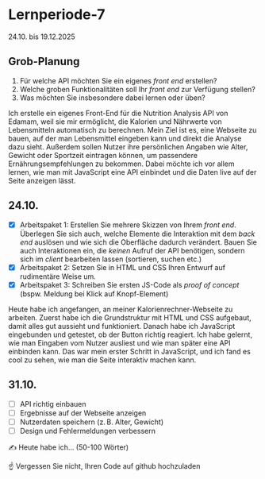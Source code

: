 # Lernperiode-7
24.10. bis 19.12.2025

## Grob-Planung

1. Für welche API möchten Sie ein eigenes *front end* erstellen?
2. Welche groben Funktionalitäten soll Ihr *front end* zur Verfügung stellen?
3. Was möchten Sie insbesondere dabei lernen oder üben?

Ich erstelle ein eigenes Front-End für die Nutrition Analysis API von Edamam, weil sie mir ermöglicht, die Kalorien und Nährwerte von Lebensmitteln automatisch zu berechnen. Mein Ziel ist es, eine Webseite zu bauen, auf der man Lebensmittel eingeben kann und direkt die Analyse dazu sieht. Außerdem sollen Nutzer ihre persönlichen Angaben wie Alter, Gewicht oder Sportzeit eintragen können, um passendere Ernährungsempfehlungen zu bekommen. Dabei möchte ich vor allem lernen, wie man mit JavaScript eine API einbindet und die Daten live auf der Seite anzeigen lässt.

## 24.10.

- [x] Arbeitspaket 1: Erstellen Sie mehrere Skizzen von Ihrem *front end*. Überlegen Sie sich auch, welche Elemente die Interaktion mit dem *back end* auslösen und wie sich die Oberfläche dadurch verändert. Bauen Sie auch Interaktionen ein, die *keinen* Aufruf der API benötigen, sondern sich im *client* bearbeiten lassen (sortieren, suchen etc.)
- [x] Arbeitspaket 2: Setzen Sie in HTML und CSS Ihren Entwurf auf rudimentäre Weise um.
- [x] Arbeitspaket 3: Schreiben Sie ersten JS-Code als *proof of concept* (bspw. Meldung bei Klick auf Knopf-Element)

Heute habe ich angefangen, an meiner Kalorienrechner-Webseite zu arbeiten. Zuerst habe ich die Grundstruktur mit HTML und CSS aufgebaut, damit alles gut aussieht und funktioniert. Danach habe ich JavaScript eingebunden und getestet, ob der Button richtig reagiert. Ich habe gelernt, wie man Eingaben vom Nutzer ausliest und wie man später eine API einbinden kann. Das war mein erster Schritt in JavaScript, und ich fand es cool zu sehen, wie man die Seite interaktiv machen kann.


## 31.10.

- [ ] API richtig einbauen
- [ ] Ergebnisse auf der Webseite anzeigen
- [ ] Nutzerdaten speichern (z. B. Alter, Gewicht)
- [ ] Design und Fehlermeldungen verbessern

✍️ Heute habe ich... (50-100 Wörter)

☝️ Vergessen Sie nicht, Ihren Code auf github hochzuladen
